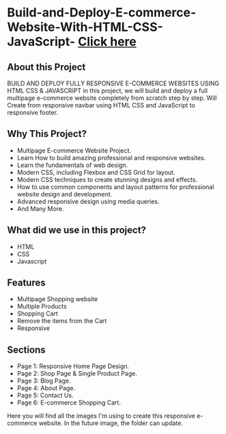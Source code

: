 # Build-and-Deploy-E-commerce-Website-With-HTML-CSS-JavaScript- [Click here ](https://lovely-bavarois-e53407.netlify.app/)
## About this Project
 BUILD AND DEPLOY FULLY RESPONSIVE E-COMMERCE WEBSITES USING HTML CSS & JAVASCRIPT in this project, we will build and deploy a full multipage e-commerce website completely from scratch step by step. Will Create from responsive navbar using HTML CSS and JavaScript to responsive footer.
## Why This Project?
- Multipage E-commerce Website Project.
- Learn How to build amazing professional and responsive websites.
- Learn the fundamentals of web design.
- Modern CSS, including Flexbox and CSS Grid for layout.
- Modern CSS techniques to create stunning designs and effects.
- How to use common components and layout patterns for professional website design and development.
- Advanced responsive design using media queries.
- And Many More.
## What did we use in this project?
- HTML
- CSS
- Javascript
## Features
  - Multipage Shopping website
  - Multiple Products
  - Shopping Cart
  - Remove the items from the Cart
  - Responsive
  
## Sections
- Page 1: Responsive Home Page Design.
- Page 2: Shop Page & Single Product Page.
- Page 3: Blog Page.
- Page 4: About Page.
- Page 5: Contact Us.
- Page 6: E-commerce Shopping Cart.

Here you will find all the images I'm using to create this responsive e-commerce website. In the future image, the folder can update.
